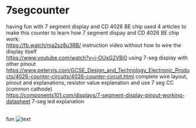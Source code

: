 # 7segcounter
having fun with 7 segment display and CD 4026 BE chip
used 4 articles to make this counter to learn how 7 segment dispay and CD 4026 BE chip work:<BR>
https://fb.watch/ma2sz8u3RB/ instruction video without how to wire the display itself<BR>
https://www.youtube.com/watch?v=j-OUxG2VBi0 using 7-seg display with other pinout<BR>
https://www.petervis.com/GCSE_Design_and_Technology_Electronic_Products/4026-counter-circuits/4026-counter-circuit.html complete wire layout, pinout and explanations, resistor value explanation and use 7 seg CC (common cathode)<BR>
https://components101.com/displays/7-segment-display-pinout-working-datasheet 7-seg led explanation<BR><BR>

fun
 ![text](url)

